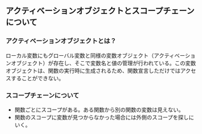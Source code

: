 ## アクティベーションオブジェクトとスコープチェーンについて

### アクティベーションオブジェクトとは？

ローカル変数にもグローバル変数と同様の変数オブジェクト（アクティベーションオブジェクト）が存在し、そこで変数名と値の管理が行われている。この変数オブジェクトは、関数の実行時に生成されるため、関数宣言しただけではアクセスすることができない。

### スコープチェーンについて

- 関数ごとにスコープがある。ある関数から別の関数の変数は見えない。
- 関数のスコープに変数が見つからなかった場合には外側のスコープを探しにいく。
